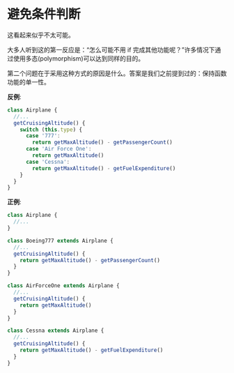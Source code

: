 # 避免条件判断

这看起来似乎不太可能。

大多人听到这的第一反应是：“怎么可能不用 if 完成其他功能呢？”许多情况下通过使用多态(polymorphism)可以达到同样的目的。

第二个问题在于采用这种方式的原因是什么。答案是我们之前提到过的：保持函数功能的单一性。

**反例**:

```javascript
class Airplane {
  //...
  getCruisingAltitude() {
    switch (this.type) {
      case '777':
        return getMaxAltitude() - getPassengerCount()
      case 'Air Force One':
        return getMaxAltitude()
      case 'Cessna':
        return getMaxAltitude() - getFuelExpenditure()
    }
  }
}
```

**正例**:

```javascript
class Airplane {
  //...
}

class Boeing777 extends Airplane {
  //...
  getCruisingAltitude() {
    return getMaxAltitude() - getPassengerCount()
  }
}

class AirForceOne extends Airplane {
  //...
  getCruisingAltitude() {
    return getMaxAltitude()
  }
}

class Cessna extends Airplane {
  //...
  getCruisingAltitude() {
    return getMaxAltitude() - getFuelExpenditure()
  }
}
```
